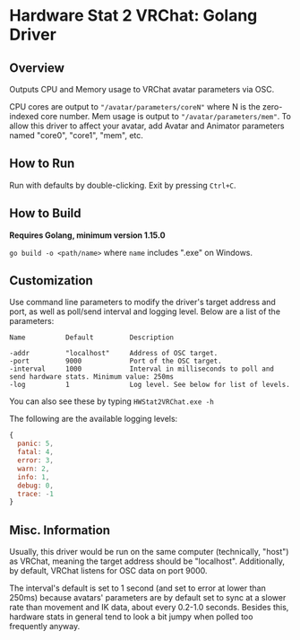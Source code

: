 # Hardware Stat 2 VRChat: Golang Driver

## Overview

Outputs CPU and Memory usage to VRChat avatar parameters via OSC.

CPU cores are output to `"/avatar/parameters/coreN"` where N is the zero-indexed core number. Mem usage is output to `"/avatar/parameters/mem"`. To allow this driver to affect your avatar, add Avatar and Animator parameters named "core0", "core1", "mem", etc.

## How to Run

Run with defaults by double-clicking. Exit by pressing `Ctrl+C`.

## How to Build

**Requires Golang, minimum version 1.15.0**

`go build -o <path/name>` where `name` includes ".exe" on Windows.

## Customization

Use command line parameters to modify the driver's target address and port, as well as poll/send interval and logging level. Below are a list of the parameters:

```
Name          Default         Description

-addr         "localhost"     Address of OSC target.
-port         9000            Port of the OSC target.
-interval     1000            Interval in milliseconds to poll and send hardware stats. Minimum value: 250ms
-log          1               Log level. See below for list of levels.
```

You can also see these by typing `HWStat2VRChat.exe -h`

The following are the available logging levels:

```javascript
{
  panic: 5,
  fatal: 4,
  error: 3,
  warn: 2,
  info: 1,
  debug: 0,
  trace: -1
}
```

## Misc. Information

Usually, this driver would be run on the same computer (technically, "host") as VRChat, meaning the target address should be "localhost". Additionally, by default, VRChat listens for OSC data on port 9000.

The interval's default is set to 1 second (and set to error at lower than 250ms) because avatars' parameters are by default set to sync at a slower rate than movement and IK data, about every 0.2-1.0 seconds. Besides this, hardware stats in general tend to look a bit jumpy when polled too frequently anyway.